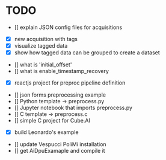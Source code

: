 # TODO

- [] explain JSON config files for acquisitions
- [x] new acquisition with tags
- [x] visualize tagged data
- [x] show how tagged data can be grouped to create a dataset
- [] what is 'initial_offset'
- [] what is enable_timestamp_recovery
- [x] reactjs project for preproc pipeline definition
- [] json forms preprocessing example
- [] Python template -> preprocess.py
- [] Jupyter notebook that imports preprocess.py
- [] C template -> preprocess.c
- [] simple C project for Cube.AI
- [x] build Leonardo's example
- [] update Vespucci PoliMi installation
- [] get AiDpuExamaple and compile it